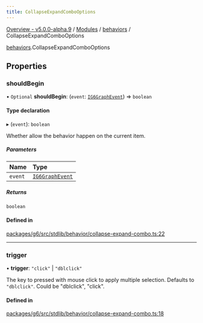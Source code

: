 ```yaml
---
title: CollapseExpandComboOptions
---
```


[Overview - v5.0.0-alpha.9](../../README.en.md) / [Modules](../../modules.en.md) / [behaviors](../../modules/behaviors.en.md) / CollapseExpandComboOptions

[behaviors](../../modules/behaviors.en.md).CollapseExpandComboOptions

## Properties

### shouldBegin

• `Optional` **shouldBegin**: (`event`: [`IG6GraphEvent`](IG6GraphEvent.en.md)) => `boolean`

#### Type declaration

▸ (`event`): `boolean`

Whether allow the behavior happen on the current item.

##### Parameters

| Name | Type |
| :------ | :------ |
| `event` | [`IG6GraphEvent`](IG6GraphEvent.en.md) |

##### Returns

`boolean`

#### Defined in

[packages/g6/src/stdlib/behavior/collapse-expand-combo.ts:22](https://github.com/antvis/G6/blob/60905f4c6c/packages/g6/src/stdlib/behavior/collapse-expand-combo.ts#L22)

___

### trigger

• **trigger**: ``"click"`` \| ``"dblclick"``

The key to pressed with mouse click to apply multiple selection.
Defaults to `"dblclick"`.
Could be "dblclick", "click".

#### Defined in

[packages/g6/src/stdlib/behavior/collapse-expand-combo.ts:18](https://github.com/antvis/G6/blob/60905f4c6c/packages/g6/src/stdlib/behavior/collapse-expand-combo.ts#L18)
